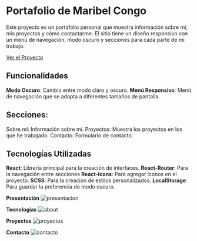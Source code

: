 
# Portafolio de Maribel Congo

Este proyecto es un portafolio personal que muestra información sobre mí, mis proyectos y cómo contactarme. El sitio tiene un diseño responsivo con un menú de navegación, modo oscuro y secciones para cada parte de mi trabajo.

[Ver el Proyecto](https://reactportafolio2.netlify.app/)

## Funcionalidades

**Modo Oscuro**: Cambio entre modo claro y oscuro.
**Menú Responsivo**: Menú de navegación que se adapta a diferentes tamaños de pantalla.
## Secciones:
Sobre mí: Información sobre mí.
Proyectos: Muestra los proyectos en los que he trabajado.
Contacto: Formulario de contacto.

## Tecnologías Utilizadas

**React**: Librería principal para la creación de interfaces.
**React-Router**: Para la navegación entre secciones
**React-Icons**: Para agregar íconos en el proyecto.
**SCSS**: Para la creación de estilos personalizados.
**LocalStorage**: Para guardar la preferencia de modo oscuro.


**Presentación**
![presentacion](https://github.com/user-attachments/assets/9dd3a0ba-a0e1-40de-9e46-783b84e34e6e)



**Tecnologias**
![about](https://github.com/user-attachments/assets/61936556-6dce-4fdc-b5cc-0274983e6cc5)



**Proyectos** 
![proyectos](https://github.com/user-attachments/assets/e1518764-3281-4304-bb4d-a2057275f0bf)



**Contacto** 
![contacto](https://github.com/user-attachments/assets/ba4797d3-d39a-4c1d-9137-0b1c2123cfa9)

